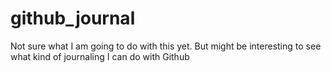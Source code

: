 # github_journal
Not sure what I am going to do with this yet. But might be interesting to see what kind of journaling I can do with Github
